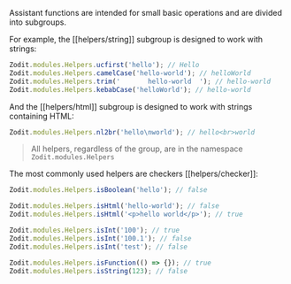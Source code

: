 Assistant functions are intended for small basic operations and are divided into subgroups.

For example, the [[helpers/string]] subgroup is designed to work with strings:

```js
Zodit.modules.Helpers.ucfirst('hello'); // Hello
Zodit.modules.Helpers.camelCase('hello-world'); // helloWorld
Zodit.modules.Helpers.trim('       hello-world  '); // hello-world
Zodit.modules.Helpers.kebabCase('helloWorld'); // hello-world
```

And the [[helpers/html]] subgroup is designed to work with strings containing HTML:

```js
Zodit.modules.Helpers.nl2br('hello\nworld'); // hello<br>world
```

> All helpers, regardless of the group, are in the namespace `Zodit.modules.Helpers`

The most commonly used helpers are checkers [[helpers/checker]]:

```js
Zodit.modules.Helpers.isBoolean('hello'); // false

Zodit.modules.Helpers.isHtml('hello-world'); // false
Zodit.modules.Helpers.isHtml('<p>hello world</p>'); // true

Zodit.modules.Helpers.isInt('100'); // true
Zodit.modules.Helpers.isInt('100.1'); // false
Zodit.modules.Helpers.isInt('test'); // false

Zodit.modules.Helpers.isFunction(() => {}); // true
Zodit.modules.Helpers.isString(123); // false
```
